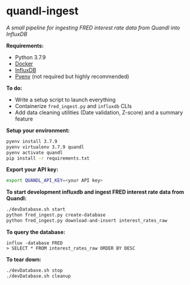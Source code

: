 # quandl-ingest
*A small pipeline for ingesting FRED interest rate data from Quandl into InfluxDB*  

**Requirements:**
- Python 3.7.9
- [Docker](https://docs.docker.com/get-docker/)
- [InfluxDB](https://docs.influxdata.com/influxdb/v1.8/introduction/install/)
- [Pyenv](https://github.com/pyenv/pyenv-installer) (not required but highly recommended)

**To do:**
- Write a setup script to launch everything
- Containerize `fred_ingest.py` and `influxdb` CLIs
- Add data cleaning utilities (Date validation, Z-score) and a summary feature

**Setup your environment:**
```bash
pyenv install 3.7.9
pyenv virtualenv 3.7.9 quandl
pyenv activate quandl
pip install -r requirements.txt
```

**Export your API key:**
```bash
export QUANDL_API_KEY=<your API key>
```

**To start development influxdb and ingest FRED interest rate data from Quandl:**  
```bash
./devDatabase.sh start
python fred_ingest.py create-database
python fred_ingest.py download-and-insert interest_rates_raw
```

**To query the database:**
```
influx -database FRED
> SELECT * FROM interest_rates_raw ORDER BY DESC
```

**To tear down:**  
```bash
./devDatabase.sh stop
./devDatabase.sh cleanup
```
